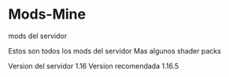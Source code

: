 # Mods-Mine
mods del servidor

Estos son todos los mods del servidor
Mas algunos shader packs 

Version del servidor 1.16
Version recomendada 1.16.5

